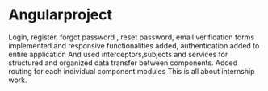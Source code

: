 # Angularproject

Login, register, forgot password , reset password, email verification forms implemented and responsive functionalities added, authentication added to entire application
And used interceptors,subjects and services for structured and organized data transfer between components. Added routing for each individual component modules
This is all about internship work.
